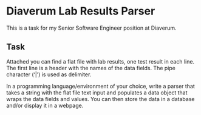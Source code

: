 # Diaverum Lab Results Parser

This is a task for my Senior Software Engineer position at Diaverum.

## Task

Attached you can find a flat file with lab results, one test result in each line. The first line is a header with the names of the data fields. The pipe character (‘|’) is used as delimiter.

In a programming language/environment of your choice, write a parser that takes a string with the flat file text input and populates a data object that wraps the data fields and values. You can then store the data in a database and/or display it in a webpage.
